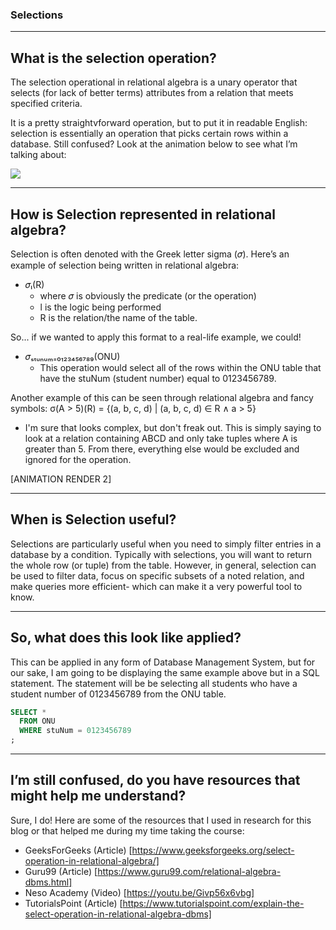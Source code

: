 ### Selections

---
## What is the selection operation?
The selection operational in relational algebra is a unary operator that selects (for lack of better terms) attributes from a relation that meets specified criteria. 

It is a pretty straightvforward operation, but to put it in readable English: selection is essentially an operation that picks certain rows within a database.
Still confused? Look at the animation below to see what I’m talking about:

![](https://alexduke.net/selection_1.gif)

---
## How is Selection represented in relational algebra?
Selection is often denoted with the Greek letter sigma (𝜎). Here’s an example of selection being written in relational algebra:
- 𝜎ₗ(R)
  - where 𝜎 is obviously the predicate (or the operation)
  - l is the logic being performed
  - R is the relation/the name of the table.

So... if we wanted to apply this format to a real-life example, we could!
- 𝜎ₛₜᵤₙᵤₘ₌₀₁₂₃₄₅₆₇₈₉(ONU)
  - This operation would select all of the rows within the ONU table that have the stuNum (student number) equal to 0123456789.

Another example of this can be seen through relational algebra and fancy symbols: σ(A > 5)(R) = {(a, b, c, d) | (a, b, c, d) ∈ R ∧ a > 5}
- I'm sure that looks complex, but don't freak out. This is simply saying to look at a relation containing ABCD and only take tuples where A is greater than 5. From there, everything else would be excluded and ignored for the operation.

[ANIMATION RENDER 2]

---
## When is Selection useful?
Selections are particularly useful when you need to simply filter entries in a database by a condition. Typically with selections, you will want to return the whole row (or tuple) from the table. However, in general, selection can be used to filter data, focus on specific subsets of a noted relation, and make queries more efficient- which can make it a very powerful tool to know.

---
## So, what does this look like applied?
This can be applied in any form of Database Management System, but for our sake, I am going to be displaying the same example above but in a SQL statement. The statement will be be selecting all students who have a student number of 0123456789 from the ONU table.

```sql
SELECT *
  FROM ONU
  WHERE stuNum = 0123456789
;
```

---
## I’m still confused, do you have resources that might help me understand?
Sure, I do! Here are some of the resources that I used in research for this blog or that helped me during my time taking the course:
- GeeksForGeeks (Article) [https://www.geeksforgeeks.org/select-operation-in-relational-algebra/]
- Guru99 (Article) [https://www.guru99.com/relational-algebra-dbms.html]
- Neso Academy (Video) [https://youtu.be/Givp56x6vbg]
- TutorialsPoint (Article) [https://www.tutorialspoint.com/explain-the-select-operation-in-relational-algebra-dbms]

